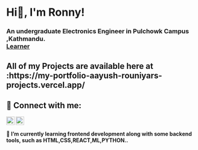 <head>
 <link rel="stylesheet" href="https://cdnjs.cloudflare.com/ajax/libs/font-awesome/5.15.4/css/all.min.css">
</head>
<h1>Hi👋, I'm Ronny!</h1><p><h3> An undergraduate Electronics Engineer in Pulchowk Campus ,Kathmandu. <br/><a href="https://github.com/aayush-rouniyar">Learner</a><a href="https://www.linkedin.com/in/aayush-rouniyar/"></a></h3>

<h2>All of my Projects are available here at :https://my-portfolio-aayush-rouniyars-projects.vercel.app/</h2>

<h2>🤳 Connect with me:</h2>

<a href="mailto:aayushrouniyar666@gmail.com">
<i class="fas fa-envelope" style="color: #ababab; font-size: 22px;"></i>



<a href="https://www.linkedin.com/in/aayush-rouniyar/">
  <img align="left" alt="Aayush Rouniyar | LinkedIn" width="22px" src="https://cdn.jsdelivr.net/npm/simple-icons@v3/icons/linkedin.svg" />
</a>&nbsp;

<a href="https://www.instagram.com/_ronn_____y/">
  <img align="left" alt="Aayush Rouniyar | Instagram" width="22px" src="https://cdn.jsdelivr.net/npm/simple-icons@v3/icons/instagram.svg" />
</a>&nbsp;

<br>


<h4>

🌱 I’m currently learning  frontend development along with some backend tools, such as HTML,CSS,REACT,ML,PYTHON..  
</h4>



